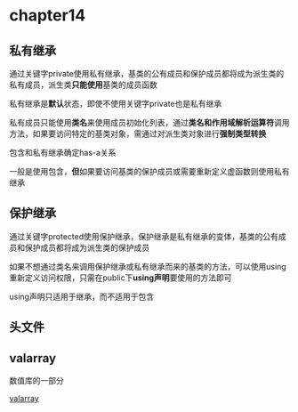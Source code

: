 # chapter14

## 私有继承

通过关键字private使用私有继承，基类的公有成员和保护成员都将成为派生类的私有成员，派生类**只能使用**基类的成员函数

私有继承是**默认**状态，即使不使用关键字private也是私有继承

私有成员只能使用**类名**来使用成员初始化列表，通过**类名和作用域解析运算符**调用方法，如果要访问特定的基类对象，需通过对派生类对象进行**强制类型转换**

包含和私有继承确定has-a关系

一般是使用包含，**但**如果要访问基类的保护成员或需要重新定义虚函数则使用私有继承

## 保护继承

通过关键字protected使用保护继承，保护继承是私有继承的变体，基类的公有成员和保护成员都将成为派生类的保护成员

如果不想通过类名来调用保护继承或私有继承而来的基类的方法，可以使用using重新定义访问权限，只需在public下**using声明**要使用的方法即可

using声明只适用于继承，而不适用于包含

## 头文件

## valarray

数值库的一部分

[valarray](http://www.cppds.com/cpp/header/valarray.html)
